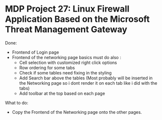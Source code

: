 # MDP Project 27: Linux Firewall Application Based on the Microsoft Threat Management Gateway

Done:
- Frontend of Login page
- Frontend of the networking page basics must do also :
	- Cell selection with customized right click options
	- Row ordering for some tabs
	- Check if some tables need fixing in the styling
	- Add Search bar above the tables (Most probably will be inserted in the Networking page so i dont render it on each tab like i did with the tabs)
	- Add toolbar at the top based on each page

What to do:
- Copy the Frontend of the Networking page onto the other pages.
